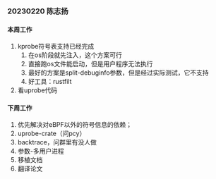### 20230220 陈志扬

#### 本周工作

1. kprobe符号表支持已经完成
   1. 在os阶段就先注入，这个方案可行
   2. 直接跑os文件能启动，但是用户程序无法执行
   3. 最好的方案是split-debuginfo参数，但是经过实际测试，它不支持
   4. 好工具：rustfilt
2. 看uprobe代码

#### 下周工作

1. 优先解决对eBPF以外的符号信息的依赖；
2. uprobe-crate（问pcy）
3. backtrace，问群里有没人做
4. 参数-多用户进程
5. 移植文档
6. 翻译论文